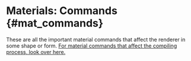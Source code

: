 # Materials: Commands {#mat_commands}

These are all the important material commands that affect the renderer in some shape or form.
[For material commands that affect the compiling process, look over here.](Documentation/Materials/MatVMap.md)